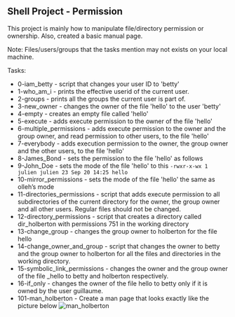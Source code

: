 ## Shell Project - Permission

This project is mainly how to manipulate file/directory permission or ownership. Also, created a basic manual page.

Note:
Files/users/groups that the tasks mention may not exists on your local machine.

Tasks:
- 0-iam_betty - script that changes your user ID to 'betty'
- 1-who_am_i - prints the effective userid of the current user.
- 2-groups - prints all the groups the current user is part of.
- 3-new_owner - changes the owner of the file 'hello' to the user 'betty'
- 4-empty - creates an empty file called 'hello'
- 5-execute - adds execute permission to the owner of the file 'hello'
- 6-multiple_permissions - adds execute permission to the owner and the group owner, and read permission to other users, to the file 'hello'
- 7-everybody - adds execution permission to the owner, the group owner and the other users, to the file 'hello'
- 8-James_Bond - sets the permission to the file 'hello' as follows
- 9-John_Doe - sets the mode of the file 'hello' to this
```-rwxr-x-wx 1 julien julien 23 Sep 20 14:25 hello```
- 10-mirror_permissions - sets the mode of the file 'hello' the same as olleh’s mode
- 11-directories_permissions - script that adds execute permission to all subdirectories of the current directory for the owner, the group owner and all other users. Regular files should not be changed.
- 12-directory_permissions - script that creates a directory called dir_holberton with permissions 751 in the working directory
- 13-change_group - changes the group owner to holberton for the file hello
- 14-change_owner_and_group - script that changes the owner to betty and the group owner to holberton for all the files and directories in the working directory.
- 15-symbolic_link_permissions - changes the owner and the group owner of the file _hello to betty and holberton respectively.
- 16-if_only - changes the owner of the file hello to betty only if it is owned by the user guillaume.
- 101-man_holberton - Create a man page that looks exactly like the picture below
![man_holberton](https://user-images.githubusercontent.com/33245729/43671996-c3f73340-9759-11e8-94c6-8363aae9cf0f.PNG)
